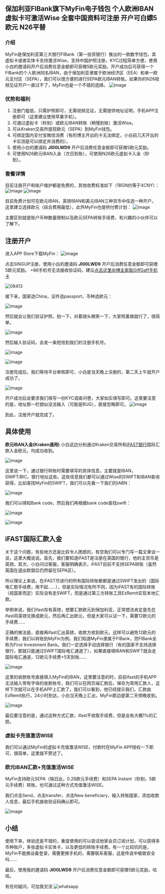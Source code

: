 ## 保加利亚FIBank旗下MyFin电子钱包 个人欧洲IBAN 虚拟卡可激活Wise 全套中国资料可注册 开户可白嫖5欧元 N26平替 

### 介绍
MyFin是保加利亚第三大银行FIBank（第一投资银行）推出的一款数字钱包，其虚拟卡或者实体卡支持激活Wise，支持中国护照注册，KYC过程简单方便，使用小白的邀请码开户后消费任意金额即可获赠5欧元奖励。开户成功后可获得一个FIBank的个人欧洲同名IBAN，由于保加利亚隶属于欧洲经济区（EEA）和单一欧元支付区（SEPA），我们可以很方便的进行SEPA欧元IBAN转账。如果你的N26视频见证开户一直过不了，MyFin也是一个不错的选择。
![image](https://github.com/user-attachments/assets/e6fa5961-072a-40fc-a07f-52c31958dfc9)

### 优势和福利

1. 注册门槛低，只需护照即可，无需视频见证，无需提供地址证明，手机APP注册即可（这里建议使用苹果手机）。
2. 可通过虚拟卡（秒到）或欧元IBAN转账（稍慢到账）激活Wise。
3. 可从Kraken交易所提现欧元（SEPA）到MyFin钱包。
4. 可绑定国内支付宝微信消费（有的博主开出的卡无法绑定，小白前几天开出的卡实测是可以绑定并消费的）。
5. 使用小白的邀请码 **JI00LWD9** 开户后消费任意金额即可获赠5欧元奖励。
6. 可使用N26欧元IBAN入金（次日到账），可使用N26欧元虚拟卡入金（秒到）。

### 套餐详情
目前注册开户和账户维护都是免费的，其他收费标准如下（1BGN约等于4CNY）：
![image](https://github.com/user-attachments/assets/8eb1e0cb-9c02-42fd-b405-82ed6bee305f)
![image](https://github.com/user-attachments/assets/68c90428-6498-4056-a25e-b91a6f959aaa)

目前免费计划可在欧元IBAN，英镑IBAN和美元IBAN三种货币中任选一种开户，这里建立选择欧元（综合费用最低），此外MyFin也提供付费计划：
![image](https://github.com/user-attachments/assets/9085c7a8-26a7-4798-a700-69b2c73d2fdb)

主要区别就是账户币种数量限制以及欧元SEPA转账手续费，有兴趣的小伙伴可以了解下。

## 注册开户
进入APP Store下载MyFin：
![image](https://github.com/user-attachments/assets/63b39ae8-6350-4697-8f1c-4f60ad6263d2)

点击SINGUP注册，使用小白的邀请码 **JI00LWD9**  开户后消费任意金额即可获赠5欧元奖励。
+86手机号无法接收验证码，建议[点击这里向博主索取GiffGaff手机卡](/post/Giffgaff-ying-guo-shou-ji-qia-ji-huo-guo-cheng-he-zhu-yi-shi-xiang.html)
 
 
![08413](https://github.com/user-attachments/assets/29a082e8-b39b-464b-b856-3faf9f986a85)



接下来，国家选China，证件选passport，币种选欧元：

![image](https://github.com/user-attachments/assets/a5062834-6251-4f69-a1b5-382bbaffa0dd)

然后就会让我们验证护照，拍一下，对着镜头微笑一下，大家照着做就行了，很简单。

![image](https://github.com/user-attachments/assets/fddebc35-f80b-41db-be01-4cfce1e936d7)

然后输入验证码，会发一条短信到我们的注册手机号。

![image](https://github.com/user-attachments/assets/dabd9072-e5a1-4c38-b1cc-192b2e812110)

![image](https://github.com/user-attachments/assets/f50c1217-5833-40da-9b8e-03f30b52ea3e)

注册完成后，我们等待平台审核即可，小白是当天晚上注册的，第二天上午就开户成功了。

![image](https://github.com/user-attachments/assets/8dab50bb-db0c-42d8-8435-66673f5e9f92)

开户成功后会要求我们填写一份KYC调查问卷，大家如实填写即可。这里要注意的是，地址那一栏貌似没法输入（可能是BUG），直接忽略即可。
![image](https://github.com/user-attachments/assets/31132de1-31c6-443f-8e69-092d0960b2e2)

 到此，注册开户就完成了。

## 具体使用
**欧元IBAN入金(Kraken通用)**
小白这边分别通过Kraken交易所和[iFAST银行](https://nb.asy.cc/post/iFAST%20Global%20Bank%20-yi-feng-huan-qiu-yin-xing-kai-hu-jing-yan-fen-xiang-%20-ti-gong-ying-bang-yin-xing-zhang-hu.html)国际汇款入金欧元，均成功收到。

![image](https://github.com/user-attachments/assets/79662bdf-2f29-49f8-9c8a-0a07d43aac07)

这里说一下，通过银行转账时需要填写的具体信息，主要就是IBAN，SWIFT/BIC，银行地址这些。这些信息我们都可以通过Wise的SWIFT和IBAN查询获得，比如查找MyFin的SWIFT，我们可以先看一下我们的IABN：

![image](https://github.com/user-attachments/assets/b9dc4df4-7911-4c7b-9158-ea520498a8ba)

我们可以得知Bank code，然后我们再根据bank code查找swift：

![image](https://github.com/user-attachments/assets/e20960da-4fc4-4404-96f7-966a552a2849)

![image](https://github.com/user-attachments/assets/6f739570-8f84-4054-9104-95f056cbc185)

## iFAST国际汇款入金
关于这个问题，有些地方还是比较令人困惑的，有空我们可以专门写一篇文章谈一谈，这里大概说说。首先，我们要知道iFAST是注册在英国的银行，他的主货币是英镑。其次，小白问过客服，客服明确表示，iFAST目前不支持SEPA转账（虽然英国在退出欧盟后仍然留在SEPA区）。

所以理论上来说，在iFAST尽进行的所有国际转账都都是通过SWIFT发出的（国际电汇那手续费，用不起……），但是实际情况有所不同，因为iFAST有的国际转账（视国家而定）实际没有走SWIFT，而是通过第三方转账工具EzRemit实现本地汇款。

举例来说，我们ifast存有英镑，想要汇款欧元到保加利亚，正常想法肯定是先在ifast将英镑兑换成欧元，然后再汇出欧元，但是大家可以试一下，需要12欧元的手续费……

正确的做法是，直接再ifast汇出英镑，收款方收到欧元，这样可以避免12欧元的手续费，我们以转账到MyFin为例。我们知道MyFin隶属于FIBank，而FIBank全称为First Investment Bank。我们一定选择手动选择银行（有的国家不支持选择银行，那就只能通过SWIFT国际电汇通道了），如果直接填IBAN和SWIFT就会走国际电汇通道，12欧元手续费+5天到账……

![image](https://github.com/user-attachments/assets/1a0aa5e4-089f-4496-8bf0-70f8b8b78b0a)

这里的收款账号直接填入MyFin的IBAN，这里要注意的时，目前ifast的手机APP无法输入带有字母的收款账号，我们可以在网页端汇款后，保存为常用汇款人，这样下次就可以在手机APP上汇款了。我们可以看到，他已经提示我们，汇款由EzRemit执行，24小时到达，小白当天晚上汇出，MyFin那边是第二天傍晚收到。

![image](https://github.com/user-attachments/assets/39c79791-de2c-44a2-8298-4f4ffeee1b84)

最后要注意的是，通过这种方式汇款，ifast不收取手续费，但是会有大概1%的汇损。

### 虚拟卡充值激活WISE
我们可以通过MyFin的虚拟卡充值激活WISE，付款时在MyFin APP授权一下即可，很简单，这里就不赘述了。

### 欧元IBAN汇款+充值激活WISE
MyFin支持欧元SEPA（隔日达，0.28欧元手续费）和SEPA Instant（秒到，5欧元手续费）转账，也可通过这种方式充值激活WISE。

我们点击Send，点击transfer，点击New beneficiary，输入转账国家，添加收款人信息，最后手机接收验证码确认即可。

![image](https://github.com/user-attachments/assets/23b01e4a-459f-4234-8856-611b56008a3f)

## 小结
使用下来，体验还是不错的，重度使用的可以尝试他家会员订阅计划，可以获得多币种账户，多张虚拟卡实体卡，以及更低的转账手续费。有一个比较坑的是，MyFin不能换设备登录，需要更换手机的，需要联系客服，这是传说中极致安全吗……

最后，使用我的邀请码  **JI00LWD9**  开户后消费任意金额即可获赠5欧元奖励，哈哈。

有任何疑问，可加我交流
![whatsapp](https://github.com/user-attachments/assets/dc5c7a78-b4dc-4fda-805a-796418a7090f)
